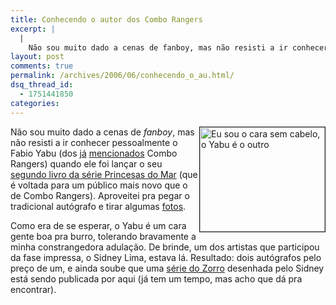 ```yaml
---
title: Conhecendo o autor dos Combo Rangers
excerpt: |
  |
    Não sou muito dado a cenas de fanboy, mas não resisti a ir conhecer pessoalmente o Fabio Yabu (dos já mencionados Combo Rangers) quando ele foi lançar o seu segundo livro da série Princesas do Mar (que é voltada para...
layout: post
comments: true
permalink: /archives/2006/06/conhecendo_o_au.html/
dsq_thread_id:
  - 1751441850
categories:
---
```

<img title="Eu sou o cara sem cabelo, o Yabu é o outro" src="//chester.me/archives/img/chester_yabu_crop.jpg" width="200" height="167" align="right" style="margin-left:2px" border="1" />Não sou muito dado a cenas de *fanboy*, mas não resisti a ir conhecer pessoalmente o Fabio Yabu (dos [já][1] [mencionados][2] Combo Rangers) quando ele foi lançar o seu [segundo livro da série Princesas do Mar][3] (que é voltada para um público mais novo que o de Combo Rangers). Aproveitei pra pegar o tradicional autógrafo e tirar algumas [fotos][4].

Como era de se esperar, o Yabu é um cara gente boa pra burro, tolerando bravamente a minha constrangedora adulação. De brinde, um dos artistas que participou da fase impressa, o Sidney Lima, estava lá. Resultado: dois autógrafos pelo preço de um, e ainda soube que uma [série do Zorro][5] desenhada pelo Sidney está sendo publicada por aqui (já tem um tempo, mas acho que dá pra encontrar).

 [1]: //chester.me/200305.html#post_3358298
 [2]: //chester.me/200404.html#post_20040414
 [3]: http://yabu.com.br/blog/?p=231
 [4]: http://www.flickr.com/photos/91032493@N00/tags/lancamentolivroyabu/
 [5]: http://www.omelete.com.br/quadrinhos/news/base_para_news.asp?artigo=12491
